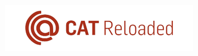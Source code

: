 <p align="center"> <img src ="https://github.com/MOHAMEDZAYEDSCU/OBSIDIAN/blob/main/Screen%20shots/CAT_LOGO_SVG%20.png"> </p> 
